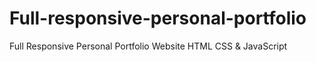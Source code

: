 # Full-responsive-personal-portfolio
Full Responsive Personal Portfolio Website HTML CSS &amp; JavaScript
